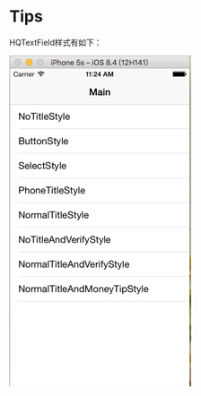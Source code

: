 # Tips
HQTextField样式有如下：

![image](https://github.com/HuangQiang11/Tips/blob/master/HQTextField/Images/type.png)
